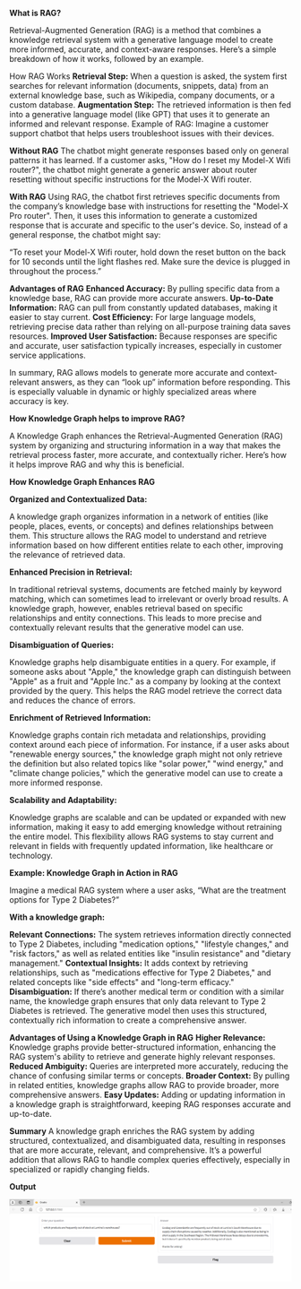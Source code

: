**What is RAG?**

Retrieval-Augmented Generation (RAG) is a method that combines a knowledge retrieval system with a generative language model to create more informed, accurate, and context-aware responses. 
Here’s a simple breakdown of how it works, followed by an example.

How RAG Works
**Retrieval Step:** When a question is asked, the system first searches for relevant information (documents, snippets, data) from an external knowledge base, such as Wikipedia, company documents, or a custom database.
**Augmentation Step:** The retrieved information is then fed into a generative language model (like GPT) that uses it to generate an informed and relevant response.
Example of RAG: Imagine a customer support chatbot that helps users troubleshoot issues with their devices.

**Without RAG**
The chatbot might generate responses based only on general patterns it has learned. If a customer asks, "How do I reset my Model-X Wifi router?", 
the chatbot might generate a generic answer about router resetting without specific instructions for the Model-X Wifi router.

**With RAG**
Using RAG, the chatbot first retrieves specific documents from the company’s knowledge base with instructions for resetting the "Model-X Pro router".
Then, it uses this information to generate a customized response that is accurate and specific to the user's device. 
So, instead of a general response, the chatbot might say:

“To reset your Model-X Wifi router, hold down the reset button on the back for 10 seconds until the light flashes red. Make sure the device is plugged in throughout the process.”

**Advantages of RAG**
**Enhanced Accuracy:** By pulling specific data from a knowledge base, RAG can provide more accurate answers.
**Up-to-Date Information:** RAG can pull from constantly updated databases, making it easier to stay current.
**Cost Efficiency:** For large language models, retrieving precise data rather than relying on all-purpose training data saves resources.
**Improved User Satisfaction:** Because responses are specific and accurate, user satisfaction typically increases, especially in customer service applications.

In summary, RAG allows models to generate more accurate and context-relevant answers, as they can “look up” information before responding. 
This is especially valuable in dynamic or highly specialized areas where accuracy is key.

**How Knowledge Graph helps to improve RAG?**

A Knowledge Graph enhances the Retrieval-Augmented Generation (RAG) system by organizing and structuring information in a way that makes the retrieval process faster, more accurate, and contextually richer. 
Here’s how it helps improve RAG and why this is beneficial.

**How Knowledge Graph Enhances RAG**

**Organized and Contextualized Data:**

A knowledge graph organizes information in a network of entities (like people, places, events, or concepts) and defines relationships between them. This structure allows the RAG model to understand and retrieve information based on how different entities relate to each other, 
improving the relevance of retrieved data.

**Enhanced Precision in Retrieval:**

In traditional retrieval systems, documents are fetched mainly by keyword matching, which can sometimes lead to irrelevant or overly broad results. A knowledge graph, however, enables retrieval based on specific relationships and entity connections. 
This leads to more precise and contextually relevant results that the generative model can use.

**Disambiguation of Queries:**

Knowledge graphs help disambiguate entities in a query. For example, if someone asks about "Apple," the knowledge graph can distinguish between "Apple" as a fruit and "Apple Inc." as a company by looking at the context provided by the query. 
This helps the RAG model retrieve the correct data and reduces the chance of errors.

**Enrichment of Retrieved Information:**

Knowledge graphs contain rich metadata and relationships, providing context around each piece of information. 
For instance, if a user asks about "renewable energy sources," the knowledge graph might not only retrieve the definition but also related topics like "solar power," "wind energy," and "climate change policies," which the generative model can use to create a more informed response.

**Scalability and Adaptability:**

Knowledge graphs are scalable and can be updated or expanded with new information, making it easy to add emerging knowledge without retraining the entire model. 
This flexibility allows RAG systems to stay current and relevant in fields with frequently updated information, like healthcare or technology.

**Example: Knowledge Graph in Action in RAG**

Imagine a medical RAG system where a user asks, “What are the treatment options for Type 2 Diabetes?”

**With a knowledge graph:**

**Relevant Connections:** The system retrieves information directly connected to Type 2 Diabetes, including "medication options," "lifestyle changes," and "risk factors," as well as related entities like "insulin resistance" and "dietary management."
**Contextual Insights:** It adds context by retrieving relationships, such as "medications effective for Type 2 Diabetes," and related concepts like "side effects" and "long-term efficacy."
**Disambiguation:** If there’s another medical term or condition with a similar name, the knowledge graph ensures that only data relevant to Type 2 Diabetes is retrieved.
The generative model then uses this structured, contextually rich information to create a comprehensive answer.

**Advantages of Using a Knowledge Graph in RAG**
**Higher Relevance:** Knowledge graphs provide better-structured information, enhancing the RAG system's ability to retrieve and generate highly relevant responses.
**Reduced Ambiguity:** Queries are interpreted more accurately, reducing the chance of confusing similar terms or concepts.
**Broader Context:** By pulling in related entities, knowledge graphs allow RAG to provide broader, more comprehensive answers.
**Easy Updates:** Adding or updating information in a knowledge graph is straightforward, keeping RAG responses accurate and up-to-date.

**Summary**
A knowledge graph enriches the RAG system by adding structured, contextualized, and disambiguated data, resulting in responses that are more accurate, relevant, and comprehensive. 
It’s a powerful addition that allows RAG to handle complex queries effectively, especially in specialized or rapidly changing fields.

**Output**

![Chatbot RAG Flow](kg_output.png)
